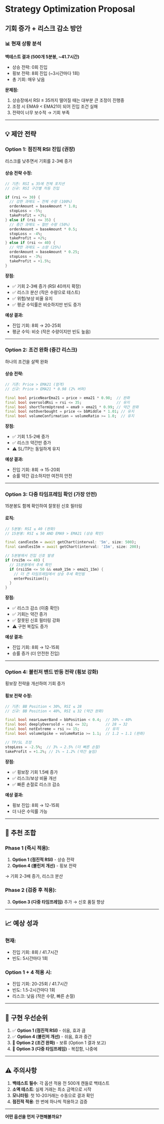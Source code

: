 # Strategy Optimization Proposal
## 기회 증가 + 리스크 감소 방안

### 📊 현재 상황 분석

**백테스트 결과 (500개 5분봉, ~41.7시간)**
- 상승 전략: 0회 진입
- 횡보 전략: 8회 진입 (~3시간마다 1회)
- 총 기회: 매우 낮음

**문제점:**
1. 상승장에서 RSI ≤ 35까지 떨어질 때는 대부분 큰 조정이 진행중
2. 조정 시 EMA9 < EMA21이 되어 진입 조건 실패
3. 전략이 너무 보수적 → 기회 부족

---

## 💡 제안 전략

### Option 1: **점진적 RSI 진입 (권장)**
리스크를 낮추면서 기회를 2-3배 증가

#### 상승 전략 수정:
```dart
// 기존: RSI ≤ 35에 전체 포지션
// 신규: RSI 구간별 차등 진입

if (rsi <= 30) {
  // 강한 과매도 → 전체 수량 (100%)
  orderAmount = baseAmount * 1.0;
  stopLoss = -5%;
  takeProfit = +3%;
} else if (rsi <= 35) {
  // 중간 과매도 → 절반 수량 (50%)
  orderAmount = baseAmount * 0.5;
  stopLoss = -4%;
  takeProfit = +2%;
} else if (rsi <= 40) {
  // 약한 과매도 → 소량 (25%)
  orderAmount = baseAmount * 0.25;
  stopLoss = -3%;
  takeProfit = +1.5%;
}
```

**장점:**
- ✅ 기회 2-3배 증가 (RSI 40까지 확장)
- ✅ 리스크 분산 (작은 수량으로 테스트)
- ✅ 위험/보상 비율 유지
- ✅ 평균 수익률은 비슷하지만 빈도 증가

**예상 결과:**
- 진입 기회: 8회 → 20-25회
- 평균 수익: 비슷 (작은 수량이지만 빈도 높음)

---

### Option 2: **조건 완화 (중간 리스크)**
하나의 조건을 살짝 완화

#### 상승 전략:
```dart
// 기존: Price > EMA21 (엄격)
// 신규: Price > EMA21 * 0.98 (2% 버퍼)

final bool priceNearEma21 = price > ema21 * 0.98;  // 완화
final bool oversoldRsi = rsi <= 35;                // 유지
final bool shortTermUptrend = ema9 > ema21 * 0.99; // 약간 완화
final bool notOverbought = price <= bbMiddle * 1.01; // 유지
final bool volumeConfirmation = volumeRatio >= 1.0;  // 유지
```

**장점:**
- ✅ 기회 1.5-2배 증가
- ✅ 리스크 약간만 증가
- ⚠️ SL/TP는 동일하게 유지

**예상 결과:**
- 진입 기회: 8회 → 15-20회
- 승률 약간 감소하지만 여전히 안전

---

### Option 3: **다중 타임프레임 확인 (가장 안전)**
15분봉도 함께 확인하여 잘못된 신호 필터링

#### 로직:
```dart
// 5분봉: RSI ≤ 40 (완화)
// 15분봉: RSI ≤ 50 AND EMA9 > EMA21 (상승 확인)

final candles5m = await getChart(interval: '5m', size: 500);
final candles15m = await getChart(interval: '15m', size: 200);

// 5분봉에서 진입 신호 발생
if (rsi5m <= 40) {
  // 15분봉에서 추세 확인
  if (rsi15m <= 50 && ema9_15m > ema21_15m) {
    // 더 큰 타임프레임에서 상승 추세 확인됨
    enterPosition();
  }
}
```

**장점:**
- ✅ 리스크 감소 (이중 확인)
- ✅ 기회는 약간 증가
- ✅ 잘못된 신호 필터링 강화
- ⚠️ 구현 복잡도 증가

**예상 결과:**
- 진입 기회: 8회 → 12-15회
- 승률 증가 (더 안전한 진입)

---

### Option 4: **볼린저 밴드 반등 전략 (횡보 강화)**
횡보장 전략을 개선하여 기회 증가

#### 횡보 전략 수정:
```dart
// 기존: BB Position < 30%, RSI ≤ 28
// 신규: BB Position < 40%, RSI ≤ 32 (약간 완화)

final bool nearLowerBand = bbPosition < 0.4;  // 30% → 40%
final bool deeplyOversold = rsi <= 32;        // 28 → 32
final bool notExtreme = rsi >= 15;            // 유지
final bool volumeSpike = volumeRatio >= 1.1;  // 1.2 → 1.1 (완화)

// TP/SL 조정
stopLoss = -2.5%;  // 3% → 2.5% (더 빠른 손절)
takeProfit = +1.2%; // 1% → 1.2% (약간 높임)
```

**장점:**
- ✅ 횡보장 기회 1.5배 증가
- ✅ 리스크/보상 비율 개선
- ✅ 빠른 손절로 리스크 감소

**예상 결과:**
- 횡보 진입: 8회 → 12-15회
- 더 나은 수익률 가능

---

## 🎯 추천 조합

### **Phase 1 (즉시 적용):**
1. **Option 1 (점진적 RSI)** - 상승 전략
2. **Option 4 (볼린저 개선)** - 횡보 전략

→ 기회 2-3배 증가, 리스크 분산

### **Phase 2 (검증 후 적용):**
3. **Option 3 (다중 타임프레임)** 추가
→ 신호 품질 향상

---

## 📈 예상 성과

### 현재:
- 진입 기회: 8회 / 41.7시간
- 빈도: 5시간마다 1회

### Option 1 + 4 적용 시:
- 진입 기회: 20-25회 / 41.7시간
- 빈도: 1.5-2시간마다 1회
- 리스크: 낮음 (작은 수량, 빠른 손절)

---

## 🔧 구현 우선순위

1. ✅ **Option 1 (점진적 RSI)** - 쉬움, 효과 큼
2. ✅ **Option 4 (볼린저 개선)** - 쉬움, 효과 중간
3. 🔲 **Option 2 (조건 완화)** - 보류 (Option 1 결과 보고)
4. 🔲 **Option 3 (다중 타임프레임)** - 복잡함, 나중에

---

## ⚠️ 주의사항

1. **백테스트 필수**: 각 옵션 적용 전 500개 캔들로 백테스트
2. **소액 테스트**: 실제 거래는 최소 금액으로 시작
3. **모니터링**: 첫 10-20거래는 수동으로 결과 확인
4. **점진적 적용**: 한 번에 하나씩 적용하고 검증

---

**어떤 옵션을 먼저 구현해볼까요?**
